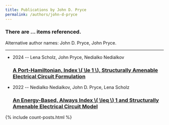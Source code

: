 ```yaml
---
title: Publications by John D. Pryce
permalink: /authors/john-d-pryce
---
```


<h3 id="number-posts">There are ... items referenced.</h3>
<p id='info-authors'>Alternative author names: John D. Pryce, John Pryce.</p>
<hr />
<ul class="post-list">
<li><span class='post-meta'>2024 -- Lena Scholz, John Pryce, Nedialko Nedialkov</span><h3><a class='post-link' href="{{ site.baseurl }}/a-port-hamiltonian-index-le-1-structurally-amenable-electrical-circuit-formulation">A Port-Hamiltonian, Index \( \le 1 \), Structurally Amenable Electrical Circuit Formulation</a></h3></li>
<li><span class='post-meta'>2022 -- Nedialko Nedialkov, John D. Pryce, Lena Scholz</span><h3><a class='post-link' href="{{ site.baseurl }}/an-energy-based-always-index-leq-1-and-structurally-amenable-electrical-circuit-model">An Energy-Based, Always Index \( \leq \) 1 and Structurally Amenable Electrical Circuit Model</a></h3></li>

</ul>
{% include count-posts.html %}
